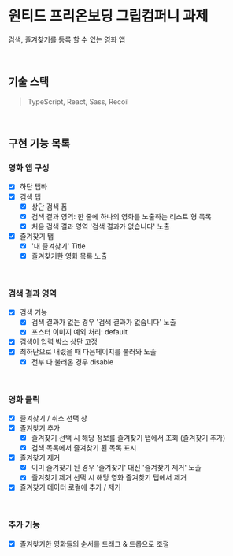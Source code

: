 # 원티드 프리온보딩 그립컴퍼니 과제

검색, 즐겨찾기를 등록 할 수 있는 영화 앱

<br>

## 기술 스택

> TypeScript, React, Sass, Recoil

<br>

## 구현 기능 목록

### 영화 앱 구성

- [x] 하단 탭바
- [x] 검색 탭
  - [x] 상단 검색 폼
  - [x] 검색 결과 영역: 한 줄에 하나의 영화를 노출하는 리스트 형 목록
  - [x] 처음 검색 결과 영역 '검색 결과가 없습니다' 노출
- [x] 즐겨찾기 탭
  - [x] '내 즐겨찾기' Title
  - [x] 즐겨찾기한 영화 목록 노출

<br>

### 검색 결과 영역

- [x] 검색 기능
  - [x] 검색 결과가 없는 경우 '검색 결과가 없습니다' 노출
  - [x] 포스터 이미지 예외 처리: default
- [x] 검색어 입력 박스 상단 고정
- [x] 최하단으로 내렸을 때 다음페이지를 불러와 노출
  - [x] 전부 다 불러온 경우 disable

<br>

### 영화 클릭

- [x] 즐겨찾기 / 취소 선택 창
- [x] 즐겨찾기 추가
  - [x] 즐겨찾기 선택 시 해당 정보를 즐겨찾기 탭에서 조회 (즐겨찾기 추가)
  - [x] 검색 목록에서 즐겨찾기 된 목록 표시
- [x] 즐겨찾기 제거
  - [x] 이미 즐겨찾기 된 경우 '즐겨찾기' 대신 '즐겨찾기 제거' 노출
  - [x] 즐겨찾기 제거 선택 시 해당 영화 즐겨찾기 탭에서 제거
- [x] 즐겨찾기 데이터 로컬에 추가 / 제거

<br>

### 추가 기능

- [x] 즐겨찾기한 영화들의 순서를 드래그 & 드롭으로 조절
